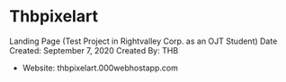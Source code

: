 # Thbpixelart

Landing Page (Test Project in Rightvalley Corp. as an OJT Student)
Date Created: September 7, 2020 
Created By: THB 

- Website: thbpixelart.000webhostapp.com

